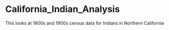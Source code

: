 # California_Indian_Analysis
This looks at 1800s and 1900s census data for Indians in Northern California
